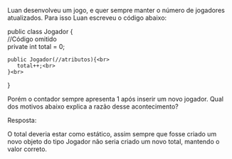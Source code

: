 Luan desenvolveu um jogo, e quer sempre manter o número de jogadores atualizados. Para isso Luan escreveu o código abaixo:

public class Jogador {<br>
    //Código omitido<br>
    private int total = 0;<br>

    public Jogador(//atributos){<br>
       total++;<br>
    }<br>
}


Porém o contador sempre apresenta 1 após inserir um novo jogador. Qual dos motivos abaixo explica a razão desse acontecimento?

Resposta:

O total deveria estar como estático, assim sempre que fosse criado um novo objeto do tipo Jogador não seria criado um novo total, mantendo o valor correto.